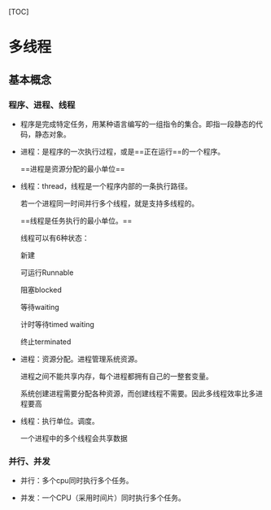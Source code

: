 [TOC]



# 多线程



## 基本概念



### 程序、进程、线程

+ 程序是完成特定任务，用某种语言编写的一组指令的集合。即指一段静态的代码，静态对象。

+ 进程：是程序的一次执行过程，或是==正在运行==的一个程序。

  ==进程是资源分配的最小单位==

+ 线程：thread，线程是一个程序内部的一条执行路径。

  若一个进程同一时间并行多个线程，就是支持多线程的。

  ==线程是任务执行的最小单位。==

  线程可以有6种状态：

  新建

  可运行Runnable

  阻塞blocked

  等待waiting

  计时等待timed waiting

  终止terminated



+ 进程：资源分配。进程管理系统资源。

  进程之间不能共享内存，每个进程都拥有自己的一整套变量。

  系统创建进程需要分配各种资源，而创建线程不需要。因此多线程效率比多进程要高

+ 线程：执行单位。调度。

  一个进程中的多个线程会共享数据





### 并行、并发

+ 并行：多个cpu同时执行多个任务。

+ 并发：一个CPU（采用时间片）同时执行多个任务。



